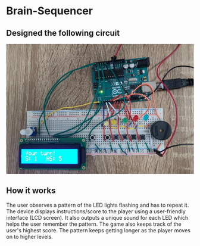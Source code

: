 # Brain-Sequencer

## Designed the following circuit
![alt text](https://github.com/sarausama/Brain-Sequencer/blob/master/circuit.jfif)

## How it works
The user observes a pattern of the LED lights flashing and has to repeat it. The device displays instructions/score to the player using a user-friendly interface (LCD screen). It also outputs a unique sound for each LED which helps the user remember the pattern. The game also keeps track of the user's highest score. The pattern keeps getting longer as the player moves on to higher levels.
